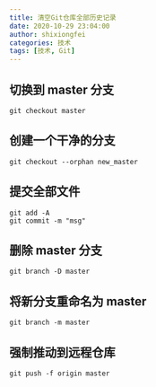 ```yaml
---
title: 清空Git仓库全部历史记录
date: 2020-10-29 23:04:00
author: shixiongfei
categories: 技术
tags: [技术, Git]
---
```


## 切换到 master 分支

```shell
git checkout master
```

## 创建一个干净的分支

```shell
git checkout --orphan new_master
```

## 提交全部文件

```shell
git add -A
git commit -m "msg"
```

## 删除 master 分支

```shell
git branch -D master
```

## 将新分支重命名为 master

```shell
git branch -m master
```

## 强制推动到远程仓库

```shell
git push -f origin master
```
